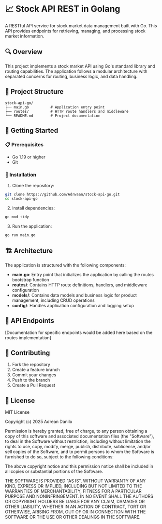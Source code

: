 # 📈 Stock API REST in Golang

A RESTful API service for stock market data management built with Go. This API provides endpoints for retrieving, managing, and processing stock market information.

## 🔍 Overview

This project implements a stock market API using Go's standard library and routing capabilities. The application follows a modular architecture with separated concerns for routing, business logic, and data handling.

## 📁 Project Structure

```
stock-api-go/
├── main.go          # Application entry point
├── routes/          # HTTP route handlers and middleware
└── README.md        # Project documentation
```

## 🚀 Getting Started

### 📋 Prerequisites

- Go 1.19 or higher
- Git

### 💾 Installation

1. Clone the repository:

```bash
git clone https://github.com/Adrwaan/stock-api-go.git
cd stock-api-go
```

2. Install dependencies:

```bash
go mod tidy
```

3. Run the application:

```bash
go run main.go
```

## 🏗️ Architecture

The application is structured with the following components:

- **main.go**: Entry point that initializes the application by calling the routes bootstrap function
- **routes/**: Contains HTTP route definitions, handlers, and middleware configuration
- **models/**: Contains data models and business logic for product management, including CRUD operations
- **config/**: Handles application configuration and logging setup

## 🔗 API Endpoints

[Documentation for specific endpoints would be added here based on the routes implementation]

## 🤝 Contributing

1. Fork the repository
2. Create a feature branch
3. Commit your changes
4. Push to the branch
5. Create a Pull Request

## 📄 License

MIT License

Copyright (c) 2025 Adrean Danilo

Permission is hereby granted, free of charge, to any person obtaining a copy
of this software and associated documentation files (the "Software"), to deal
in the Software without restriction, including without limitation the rights
to use, copy, modify, merge, publish, distribute, sublicense, and/or sell
copies of the Software, and to permit persons to whom the Software is
furnished to do so, subject to the following conditions:

The above copyright notice and this permission notice shall be included in all
copies or substantial portions of the Software.

THE SOFTWARE IS PROVIDED "AS IS", WITHOUT WARRANTY OF ANY KIND, EXPRESS OR
IMPLIED, INCLUDING BUT NOT LIMITED TO THE WARRANTIES OF MERCHANTABILITY,
FITNESS FOR A PARTICULAR PURPOSE AND NONINFRINGEMENT. IN NO EVENT SHALL THE
AUTHORS OR COPYRIGHT HOLDERS BE LIABLE FOR ANY CLAIM, DAMAGES OR OTHER
LIABILITY, WHETHER IN AN ACTION OF CONTRACT, TORT OR OTHERWISE, ARISING FROM,
OUT OF OR IN CONNECTION WITH THE SOFTWARE OR THE USE OR OTHER DEALINGS IN THE
SOFTWARE.

